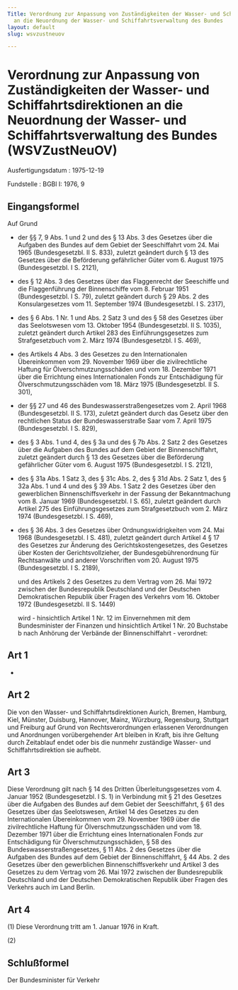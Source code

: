 ```yaml
---
Title: Verordnung zur Anpassung von Zuständigkeiten der Wasser- und Schiffahrtsdirektionen
  an die Neuordnung der Wasser- und Schiffahrtsverwaltung des Bundes
layout: default
slug: wsvzustneuov

---
```


# Verordnung zur Anpassung von Zuständigkeiten der Wasser- und Schiffahrtsdirektionen an die Neuordnung der Wasser- und Schiffahrtsverwaltung des Bundes (WSVZustNeuOV)

Ausfertigungsdatum
:   1975-12-19

Fundstelle
:   BGBl I: 1976, 9



## Eingangsformel

Auf Grund

-   der §§ 7, 9 Abs. 1 und 2 und des § 13 Abs. 3 des Gesetzes über die
    Aufgaben des Bundes auf dem Gebiet der Seeschiffahrt vom 24. Mai 1965
    (Bundesgesetzbl. II S. 833), zuletzt geändert durch § 13 des Gesetzes
    über die Beförderung gefährlicher Güter vom 6. August 1975
    (Bundesgesetzbl. I S. 2121),


-   des § 12 Abs. 3 des Gesetzes über das Flaggenrecht der Seeschiffe und
    die Flaggenführung der Binnenschiffe vom 8. Februar 1951
    (Bundesgesetzbl. I S. 79), zuletzt geändert durch § 29 Abs. 2 des
    Konsulargesetzes vom 11. September 1974 (Bundesgesetzbl. I S. 2317),


-   des § 6 Abs. 1 Nr. 1 und Abs. 2 Satz 3 und des § 58 des Gesetzes über
    das Seelotswesen vom 13. Oktober 1954 (Bundesgesetzbl. II S. 1035),
    zuletzt geändert durch Artikel 283 des Einführungsgesetzes zum
    Strafgesetzbuch vom 2. März 1974 (Bundesgesetzbl. I S. 469),


-   des Artikels 4 Abs. 3 des Gesetzes zu den Internationalen
    Übereinkommen vom 29. November 1969 über die zivilrechtliche Haftung
    für Ölverschmutzungsschäden und vom 18. Dezember 1971 über die
    Errichtung eines Internationalen Fonds zur Entschädigung für
    Ölverschmutzungsschäden vom 18. März 1975 (Bundesgesetzbl. II S. 301),


-   der §§ 27 und 46 des Bundeswasserstraßengesetzes vom 2. April 1968
    (Bundesgesetzbl. II S. 173), zuletzt geändert durch das Gesetz über
    den rechtlichen Status der Bundeswasserstraße Saar vom 7. April 1975
    (Bundesgesetzbl. I S. 829),


-   des § 3 Abs. 1 und 4, des § 3a und des § 7b Abs. 2 Satz 2 des Gesetzes
    über die Aufgaben des Bundes auf dem Gebiet der Binnenschiffahrt,
    zuletzt geändert durch § 13 des Gesetzes über die Beförderung
    gefährlicher Güter vom 6. August 1975 (Bundesgesetzbl. I S. 2121),


-   des § 31a Abs. 1 Satz 3, des § 31c Abs. 2, des § 31d Abs. 2 Satz 1,
    des § 32a Abs. 1 und 4 und des § 39 Abs. 1 Satz 2 des Gesetzes über
    den gewerblichen Binnenschiffsverkehr in der Fassung der
    Bekanntmachung vom 8. Januar 1969 (Bundesgesetzbl. I S. 65), zuletzt
    geändert durch Artikel 275 des Einführungsgesetzes zum Strafgesetzbuch
    vom 2. März 1974 (Bundesgesetzbl. I S. 469),


-   des § 36 Abs. 3 des Gesetzes über Ordnungswidrigkeiten vom 24. Mai
    1968 (Bundesgesetzbl. I S. 481), zuletzt geändert durch Artikel 4 § 17
    des Gesetzes zur Änderung des Gerichtskostengesetzes, des Gesetzes
    über Kosten der Gerichtsvollzieher, der Bundesgebührenordnung für
    Rechtsanwälte und anderer Vorschriften vom 20. August 1975
    (Bundesgesetzbl. I S. 2189),

    und des Artikels 2 des Gesetzes zu dem Vertrag vom 26. Mai 1972
    zwischen der Bundesrepublik Deutschland und der Deutschen
    Demokratischen Republik über Fragen des Verkehrs vom 16. Oktober 1972
    (Bundesgesetzbl. II S. 1449)

    wird - hinsichtlich Artikel 1 Nr. 12 im Einvernehmen mit dem
    Bundesminister der Finanzen und hinsichtlich Artikel 1 Nr. 20
    Buchstabe b nach Anhörung der Verbände der Binnenschiffahrt -
    verordnet:





## Art 1

-


## Art 2

Die von den Wasser- und Schiffahrtsdirektionen Aurich, Bremen,
Hamburg, Kiel, Münster, Duisburg, Hannover, Mainz, Würzburg,
Regensburg, Stuttgart und Freiburg auf Grund von Rechtsverordnungen
erlassenen Verordnungen und Anordnungen vorübergehender Art bleiben in
Kraft, bis ihre Geltung durch Zeitablauf endet oder bis die nunmehr
zuständige Wasser- und Schiffahrtsdirektion sie aufhebt.


## Art 3

Diese Verordnung gilt nach § 14 des Dritten Überleitungsgesetzes vom
4\. Januar 1952 (Bundesgesetzbl. I S. 1) in Verbindung mit § 21 des
Gesetzes über die Aufgaben des Bundes auf dem Gebiet der
Seeschiffahrt, §
61              des Gesetzes über das Seelotswesen, Artikel 14 des
Gesetzes zu den Internationalen Übereinkommen vom 29. November 1969
über die zivilrechtliche Haftung für Ölverschmutzungsschäden und vom
18\. Dezember 1971 über die Errichtung eines Internationalen Fonds zur
Entschädigung für Ölverschmutzungsschäden, § 58 des
Bundeswasserstraßengesetzes, § 11 Abs. 2 des Gesetzes über die
Aufgaben des Bundes auf dem Gebiet der Binnenschiffahrt, § 44 Abs. 2
des Gesetzes über den gewerblichen Binnenschiffsverkehr und Artikel 3
des Gesetzes zu dem Vertrag vom 26. Mai 1972 zwischen der
Bundesrepublik Deutschland und der Deutschen Demokratischen Republik
über Fragen des Verkehrs auch im Land Berlin.


## Art 4

(1) Diese Verordnung tritt am 1. Januar 1976 in Kraft.

(2)


## Schlußformel

Der Bundesminister für Verkehr

